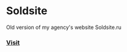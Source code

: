 # Soldsite
Old version of my agency's website Soldsite.ru

### [Visit](https://egorrya.github.io/soldsite-landing/)
